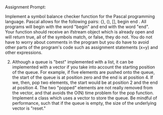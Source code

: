 Assignment Prompt:

 Implement a symbol balance checker function for the Pascal programming language.  Pascal allows for the following pairs: {}, (), [], begin end .  All programs will begin with the word "begin" and end  with the word "end".  Your function should receive an ifstream object which is already open and will return true, all of the symbols match, or false, they do not.  You do not have to worry about comments in the program but you do have to avoid other parts of the program's code such as assignment statements (x=y) and other expressions.  

2. Although a queue is "best" implemented with a list, it can be implemented with a vector if you take into account the starting position of the queue.  For example, if five elements are pushed onto the queue, the start of the queue is at position zero and the end is at position 4.  If we, then, pop two elements, the start would be at position 2 and the end at position 4.  The two "popped" elements are not really removed from the vector, and that avoids the O(N) time problem for the pop function.
Implement a class which uses a vector to store the queue.  Be mindful of performance, such that if the queue is empty, the size of the underlying vector is "reset."

